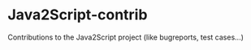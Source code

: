 Java2Script-contrib
===================

Contributions to the Java2Script project (like bugreports, test cases...)